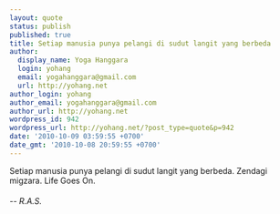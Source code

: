 ```yaml
---
layout: quote
status: publish
published: true
title: Setiap manusia punya pelangi di sudut langit yang berbeda
author:
  display_name: Yoga Hanggara
  login: yohang
  email: yogahanggara@gmail.com
  url: http://yohang.net
author_login: yohang
author_email: yogahanggara@gmail.com
author_url: http://yohang.net
wordpress_id: 942
wordpress_url: http://yohang.net/?post_type=quote&p=942
date: '2010-10-09 03:59:55 +0700'
date_gmt: '2010-10-08 20:59:55 +0700'
---
```

Setiap manusia punya pelangi di sudut langit yang berbeda. Zendagi migzara. Life Goes On.

###### -- R.A.S.
